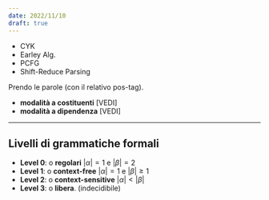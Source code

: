 ```yaml
---
date: 2022/11/10
draft: true
---
```


- CYK
- Earley Alg.
- PCFG
- Shift-Reduce Parsing

Prendo le parole (con il relativo pos-tag).

- **modalità a costituenti** [VEDI]
- **modalità a dipendenza** [VEDI]

---------------
## Livelli di grammatiche formali
- **Level 0**: o **regolari** $\vert \alpha \vert = 1$ e $\vert \beta \vert = 2$
- **Level 1**: o **context-free** $\vert \alpha \vert = 1$ e $\vert \beta \vert \geq 1$
- **Level 2**: o **context-sensitive** $\vert \alpha \vert < \vert \beta \vert$
- **Level 3**: o **libera**. (indecidibile)




